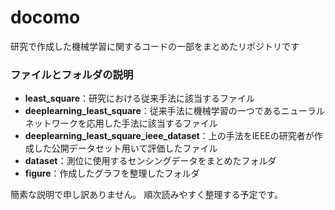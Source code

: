 # docomo
研究で作成した機械学習に関するコードの一部をまとめたリポジトリです

### ファイルとフォルダの説明
- **least_square**：研究における従来手法に該当するファイル
- **deeplearning_least_square**：従来手法に機械学習の一つであるニューラルネットワークを応用した手法に該当するファイル
- **deeplearning_least_square_ieee_dataset**：上の手法をIEEEの研究者が作成した公開データセット用いて評価したファイル
- **dataset**：測位に使用するセンシングデータをまとめたフォルダ
- **figure**：作成したグラフを整理したフォルダ

簡素な説明で申し訳ありません。
順次読みやすく整理する予定です。
